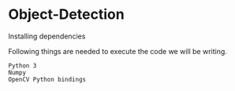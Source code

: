 # Object-Detection
Installing dependencies

Following things are needed to execute the code we will be writing.

    Python 3
    Numpy
    OpenCV Python bindings
